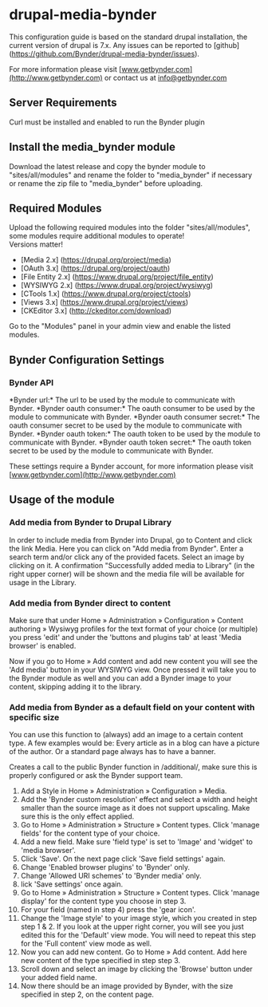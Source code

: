 drupal-media-bynder
====================

This configuration guide is based on the standard drupal installation, the current version of drupal is 7.x. Any issues can be reported to [github] (https://github.com/Bynder/drupal-media-bynder/issues).

For more information please visit [www.getbynder.com](http://www.getbynder.com) or contact us at [info@getbynder.com](mailto:info@getbynder.com)

Server Requirements
-----------------------------------
Curl must be installed and enabled to run the Bynder plugin


Install the media_bynder module
-----------------------------------
Download the latest release and copy the bynder module to "sites/all/modules" and rename the folder to "media_bynder" if necessary or rename the zip file to "media_bynder" before uploading.


Required Modules
---------------------
Upload the following required modules into the folder "sites/all/modules", some modules require additional modules to operate!  
Versions matter!

*   [Media 2.x] (https://drupal.org/project/media)
*   [OAuth 3.x] (https://drupal.org/project/oauth)
*   [File Entity 2.x] (https://www.drupal.org/project/file_entity)
*   [WYSIWYG 2.x] (https://www.drupal.org/project/wysiwyg)
*   [CTools 1.x] (https://www.drupal.org/project/ctools)
*   [Views 3.x] (https://www.drupal.org/project/views)
*   [CKEditor 3.x] (http://ckeditor.com/download)

Go to the "Modules" panel in your admin view and enable the listed modules.


Bynder Configuration Settings
---------------------
<h3>Bynder API</h3>
*Bynder url:* The url to be used by the module to communicate with Bynder.  
*Bynder oauth consumer:* The oauth consumer to be used by the module to communicate with Bynder.  
*Bynder oauth consumer secret:* The oauth consumer secret to be used by the module to communicate with Bynder.  
*Bynder oauth token:* The oauth token to be used by the module to communicate with Bynder.  
*Bynder oauth token secret:* The oauth token secret to be used by the module to communicate with Bynder.

These settings require a Bynder account, for more information please visit [www.getbynder.com](http://www.getbynder.com)


Usage of the module
---------------------
<h3>Add media from Bynder to Drupal Library</h3>
In order to include media from Bynder into Drupal, go to Content and click the link Media. Here you can click on "Add media from Bynder".
Enter a search term and/or click any of the provided facets.
Select an image by clicking on it.
A confirmation "Successfully added media to Library" (in the right upper corner) will be shown and the media file will be available for usage in the Library.

<h3>Add media from Bynder direct to content</h3>
Make sure that under Home » Administration » Configuration » Content authoring » Wysiwyg profiles for the text format of your choice (or multiple) you press 'edit' and under the 'buttons and plugins tab' at least 'Media browser' is enabled.

Now if you go to Home » Add content and add new content you will see the 'Add media' button in your WYSIWYG view. Once pressed it will take you to the Bynder module as well and you can add a Bynder image to your content, skipping adding it to the library.

<h3>Add media from Bynder as a default field on your content with specific size</h3>
You can use this function to (always) add an image to a certain content type. A few examples would be: Every article as in a blog can have a picture of the author. Or a standard page always has to have a banner.

Creates a call to the public Bynder function in /additional/, make sure this is properly configured or ask the Bynder support team.
<ol>
	<li>Add a Style in Home » Administration » Configuration » Media.</li>
	<li>Add the 'Bynder custom resolution' effect and select a width and height smaller than the source image as it does not support upscaling. Make sure this is the only effect applied.</li>
	<li>Go to Home » Administration » Structure » Content types. Click 'manage fields' for the content type of your choice.</li>
	<li>Add a new field. Make sure 'field type' is set to 'Image' and 'widget' to 'media browser'.</li>
	<li>Click 'Save'. On the next page click 'Save field settings' again.</li>
	<li>Change 'Enabled browser plugins' to 'Bynder' only.</li>
	<li>Change 'Allowed URI schemes' to 'Bynder media' only.</li>
	<li>lick 'Save settings' once again.</li>
	<li>Go to Home » Administration » Structure » Content types.  Click 'manage display' for the content type you choose in step 3.</li>
	<li>For your field (named in step 4) press the 'gear icon'.</li>
	<li>Change the 'Image style' to your image style, which you created in step step 1 & 2. If you look at the upper right corner, you will see you just edited this for the 'Default' view mode. You will need to repeat this step for the 'Full content' view mode as well.</li>
	<li>Now you can add new content. Go to Home » Add content. Add here new content of the type specified in step step 3.</li>
	<li>Scroll down and select an image by clicking the 'Browse' button under your added field name.
	<li>Now there should be an image provided by Bynder, with the size specified in step 2, on the content page.</li>
</ol>